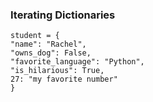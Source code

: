 ### Iterating Dictionaries 
```
student = {
"name": "Rachel",
"owns_dog": False,
"favorite_language": "Python",
"is_hilarious": True,
27: "my favorite number"
}
```
